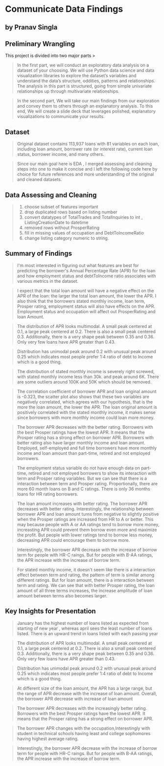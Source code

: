 # Communicate Data Findings
## by Pranav Singla

## Preliminary Wrangling

This project is divided into two major parts >

> In the first part, we will conduct an exploratory data analysis on a dataset of your choosing. We will use Python data science and data visualization libraries to explore the dataset’s variables and understand the data’s structure, oddities, patterns and relationships. The analysis in this part is structured, going from simple univariate relationships up through multivariate relationships.

> In the second part, We will take our main findings from our exploration and convey them to others through an explanatory analysis. To this end, We will create a slide deck that leverages polished, explanatory visualizations to communicate your results. 

## Dataset

> Original dataset contains 113,937 loans with 81 variables on each loan, including loan amount, borrower rate (or interest rate), current loan status, borrower income, and many others.

> Since our main goal here is EDA , I merged assessing and cleaning steps into one to make it concise and I left the following code here by choice for future references and more understanding of the original and cleaned datasets.

## Data Assessing and Cleaning

> 1. choose subset of features important 
> 2. drop duplicated rows based on listing number 
> 3. convert datatypes of TotalTrades and TotalInquiries to int , ListingCreationDate to datetime
> 4. removed rows without ProsperRating
> 5. fill in missing values of occupation and DebtToIncomeRatio
> 6. change listing category numeric to string.

## Summary of Findings

> I'm most interested in figuring out what features are best for predicting the borrower's Annual Percentage Rate (APR) for the loan and how employment status and debtToIncome ratio associates with various metrics in the dataset.

> I expect that the total loan amount will have a negative effect on the APR of the loan: the larger the total loan amount, the lower the APR. I also think that the borrowers stated monthly income, loan term, Prosper rating, employment status will also have effects on the APR.
Employment status and occupation will affect out ProsperRating and loan Amount.

> The distribution of APR looks multimodal. A small peak centered at 0.1, a large peak centered at 0.2. There is also a small peak centered 0.3. Additionally, there is a very shape peak between 0.35 and 0.36. Only very few loans have APR greater than 0.43.

> Distribution has unimodal peak around 0.2 with unusual peak around 0.25 which indicates most people prefer 1:4 ratio of debt to Income which is a good thing.

> The distribution of stated monthly income is severely right screwed, with stated monthly income less than 30k. and peak around 6K. There are some outliers around 100K and 50K which should be removed.

> The correlation coefficient of borrower APR and loan original amount is -0.323, the scatter plot also shows that these two variables are negatively correlated, which agrees with our hypothesis, that is the more the loan amount, the lower the APR. The loan original amount is positively correlated with the stated monthly income, it makes sense since borrowers with more monthly income could loan more money.

> The borrower APR decreases with the better rating. Borrowers with the best Prosper ratings have the lowest APR. It means that the Prosper rating has a strong effect on borrower APR. Borrowers with better rating also have larger monthly income and loan amount. Employed, self-employed and full time borrowers have more monthly income and loan amount than part-time, retired and not employed borrowers.

> The employment status variable do not have enough data on part-time, retired and not employed borrowers to show its interaction with term and Prosper rating variables. But we can see that there is a interaction between term and Prosper rating. Proportionally, there are more 60 month loans on B and C ratings. There is only 36 months loans for HR rating borrowers.

> The loan amount increases with better rating. The borrower APR decreases with better rating. Interestingly, the relationship between borrower APR and loan amount turns from negative to slightly positive when the Prosper ratings are increased from HR to A or better. This may because people with A or AA ratings tend to borrow more money, increasting APR could prevent them borrow even more and maximize the profit. But people with lower ratings tend to borrow less money, decreasing APR could encourage them to borrow more.

> Interestingly, the borrower APR decrease with the increase of borrow term for people with HR-C raings. But for people with B-AA ratings, the APR increase with the increase of borrow term.

> For stated monthly income, it doesn't seem like there is a interaction effect between term and rating, the pattern of term is similar among different ratings. But for loan amount, there is a interaction between term and rating. We can see that with better Prosper rating, the loan amount of all three terms increases, the increase amplitude of loan amount between terms also becomes larger.

## Key Insights for Presentation

> January has the highest number of loans listed as expected from starting of new year , whereas april sees the least number of loans listed.
> There is an upward trend in loans listed with each passing year

> The distribution of APR looks multimodal. A small peak centered at 0.1, a large peak centered at 0.2. There is also a small peak centered 0.3. Additionally, there is a very shape peak between 0.35 and 0.36. Only very few loans have APR greater than 0.43.

> Distribution has unimodal peak around 0.2 with unusual peak around 0.25 which indicates most people prefer 1:4 ratio of debt to Income which is a good thing.

> At different size of the loan amount, the APR has a large range, but the range of APR decrease with the increase of loan amount. Overall, the borrower APR decrease with increase of loan amount

> The borrower APR decreases with the increasingly better rating. Borrowers with the best Prosper ratings have the lowest APR. It means that the Prosper rating has a strong effect on borrower APR.


> The borrower APR changes with the occupation,Interestingly with student in technical schools having least and college sophomores having highest average rating.

> Interestingly, the borrower APR decrease with the increase of borrow term for people with HR-C raings. But for people with B-AA ratings, the APR increase with the increase of borrow term.